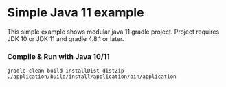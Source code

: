 # Simple Java 11 example
This simple example shows modular java 11 gradle project.
Project requires JDK 10 or JDK 11 and gradle 4.8.1 or later. 

### Compile & Run with Java 10/11
```gradle clean build installDist distZip```  
```./application/build/install/application/bin/application```
